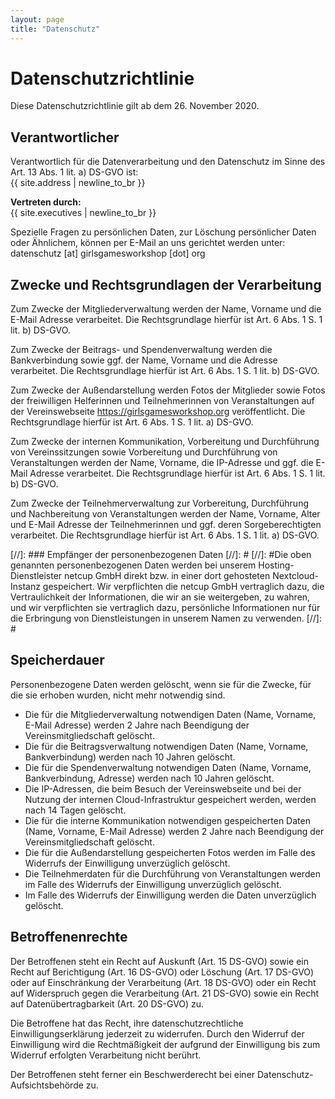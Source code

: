 ```yaml
---
layout: page
title: "Datenschutz"
---
```


# Datenschutzrichtlinie

Diese Datenschutzrichtlinie gilt ab dem 26. November 2020.

## Verantwortlicher

Verantwortlich für die Datenverarbeitung und den Datenschutz im Sinne des Art. 13 Abs. 1 lit. a) DS-GVO ist:\
{{ site.address | newline_to_br }}

**Vertreten durch:**  
{{ site.executives | newline_to_br }}

Spezielle Fragen zu persönlichen Daten, zur Löschung persönlicher Daten oder Ähnlichem, können per E-Mail an uns gerichtet werden unter:\
datenschutz [at] girlsgamesworkshop [dot] org

## Zwecke und Rechtsgrundlagen der Verarbeitung

Zum Zwecke der Mitgliederverwaltung werden der Name, Vorname und die E-Mail Adresse verarbeitet. Die Rechtsgrundlage hierfür ist Art. 6 Abs. 1 S. 1 lit. b) DS-GVO.

Zum Zwecke der Beitrags- und Spendenverwaltung werden die Bankverbindung sowie ggf. der Name, Vorname und die Adresse verarbeitet. Die Rechtsgrundlage hierfür ist Art. 6 Abs. 1 S. 1 lit. b) DS-GVO.

Zum Zwecke der Außendarstellung werden Fotos der Mitglieder sowie Fotos der freiwilligen Helferinnen und Teilnehmerinnen von Veranstaltungen auf der Vereinswebseite https://girlsgamesworkshop.org veröffentlicht. Die Rechtsgrundlage hierfür ist Art. 6 Abs. 1 S. 1 lit. a) DS-GVO.

Zum Zwecke der internen Kommunikation, Vorbereitung und Durchführung von Vereinssitzungen sowie Vorbereitung und Durchführung von Veranstaltungen werden der Name, Vorname, die IP-Adresse und ggf. die E-Mail Adresse verarbeitet. Die Rechtsgrundlage hierfür ist Art. 6 Abs. 1 S. 1 lit. b) DS-GVO.

Zum Zwecke der Teilnehmerverwaltung zur Vorbereitung, Durchführung und Nachbereitung von Veranstaltungen werden der Name, Vorname, Alter und E-Mail Adresse der Teilnehmerinnen und ggf. deren Sorgeberechtigten verarbeitet. Die Rechtsgrundlage hierfür ist Art. 6 Abs. 1 S. 1 lit. a) DS-GVO.

[//]: ### Empfänger der personenbezogenen Daten
[//]: #
[//]: #Die oben genannten personenbezogenen Daten werden bei unserem Hosting-Dienstleister netcup GmbH direkt bzw. in einer dort gehosteten Nextcloud-Instanz gespeichert. Wir verpflichten die netcup GmbH vertraglich dazu, die Vertraulichkeit der Informationen, die wir an sie weitergeben, zu wahren, und wir verpflichten sie vertraglich dazu, persönliche Informationen nur für die Erbringung von Dienstleistungen in unserem Namen zu verwenden.
[//]: #
## Speicherdauer

Personenbezogene Daten werden gelöscht, wenn sie für die Zwecke, für die sie erhoben wurden, nicht mehr notwendig sind.

* Die für die Mitgliederverwaltung notwendigen Daten (Name, Vorname, E-Mail Adresse) werden 2 Jahre nach Beendigung der Vereinsmitgliedschaft gelöscht.
* Die für die Beitragsverwaltung notwendigen Daten (Name, Vorname, Bankverbindung) werden nach 10 Jahren gelöscht.
* Die für die Spendenverwaltung notwendigen Daten (Name, Vorname, Bankverbindung, Adresse) werden nach 10 Jahren gelöscht.
* Die IP-Adressen, die beim Besuch der Vereinswebseite und bei der Nutzung der internen Cloud-Infrastruktur gespeichert werden, werden nach 14 Tagen gelöscht.
* Die für die interne Kommunikation notwendigen gespeicherten Daten (Name, Vorname, E-Mail Adresse) werden 2 Jahre nach Beendigung der Vereinsmitgliedschaft gelöscht.
* Die für die Außendarstellung gespeicherten Fotos werden im Falle des Widerrufs der Einwilligung unverzüglich gelöscht.
* Die Teilnehmerdaten für die Durchführung von Veranstaltungen werden im Falle des Widerrufs der Einwilligung unverzüglich gelöscht.
* Im Falle des Widerrufs der Einwilligung werden die Daten unverzüglich gelöscht.

## Betroffenenrechte

Der Betroffenen steht ein Recht auf Auskunft (Art. 15 DS-GVO) sowie ein Recht auf Berichtigung (Art. 16 DS-GVO) oder Löschung (Art. 17 DS-GVO) oder auf Einschränkung der Verarbeitung (Art. 18 DS-GVO) oder ein Recht auf Widerspruch gegen die Verarbeitung (Art. 21 DS-GVO) sowie ein Recht auf Datenübertragbarkeit (Art. 20 DS-GVO) zu.

Die Betroffene hat das Recht, ihre datenschutzrechtliche Einwilligungserklärung jederzeit zu widerrufen. Durch den Widerruf der Einwilligung wird die Rechtmäßigkeit der aufgrund der Einwilligung bis zum Widerruf erfolgten Verarbeitung nicht berührt.

Der Betroffenen steht ferner ein Beschwerderecht bei einer Datenschutz-Aufsichtsbehörde zu.